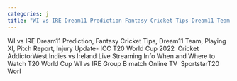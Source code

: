 ```yaml
---
categories: j
title: "WI vs IRE Dream11 Prediction Fantasy Cricket Tips Dream11 Team Playing XI Pitch Report Injury Update ICC T20 World Cup 2022  Cricket Addictor"
---
```

WI vs IRE Dream11 Prediction, Fantasy Cricket Tips, Dream11 Team, Playing XI, Pitch Report, Injury Update- ICC T20 World Cup 2022&nbsp;&nbsp;Cricket AddictorWest Indies vs Ireland Live Streaming Info When and Where to Watch T20 World Cup WI vs IRE Group B match Online TV&nbsp;&nbsp;SportstarT20 Worl